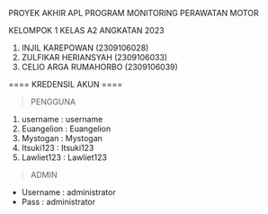 PROYEK AKHIR APL
PROGRAM MONITORING PERAWATAN MOTOR

KELOMPOK 1
KELAS A2 ANGKATAN 2023
1. INJIL KAREPOWAN (2309106028)
2. ZULFIKAR HERIANSYAH (2309106033)
3. CELIO ARGA RUMAHORBO (2309106039)


==== KREDENSIL AKUN ====
> PENGGUNA
1. username   : username
2. Euangelion : Euangelion
3. Mystogan   : Mystogan
4. Itsuki123  : Itsuki123
5. Lawliet123 : Lawliet123

> ADMIN
- Username : administrator
- Pass     : administrator
